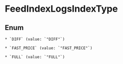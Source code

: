 
# FeedIndexLogsIndexType

## Enum


    * `DIFF` (value: `"DIFF"`)

    * `FAST_PRICE` (value: `"FAST_PRICE"`)

    * `FULL` (value: `"FULL"`)



